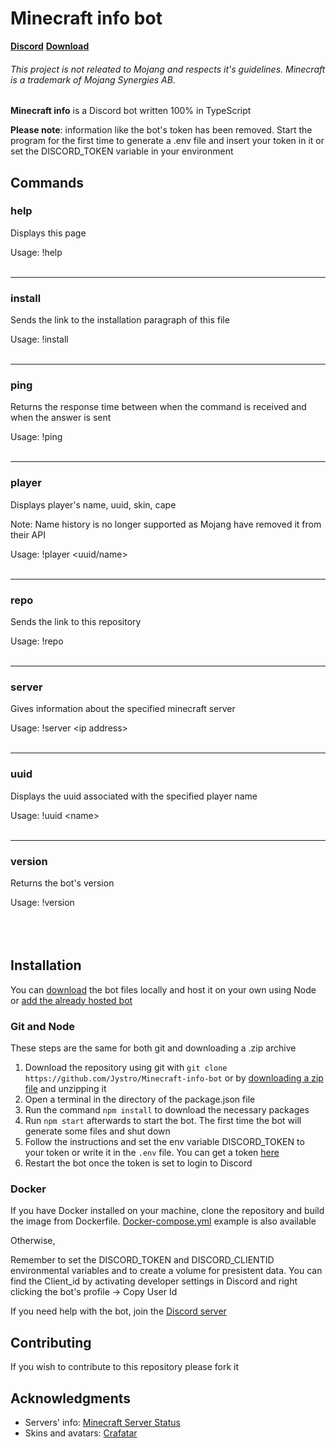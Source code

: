 # Minecraft info bot
**[Discord](https://discord.gg/sBMGYXh)** **[Download](#installation)**

###### This project is not releated  to Mojang and respects it's guidelines. Minecraft is a trademark of Mojang Synergies AB.
**Minecraft info** is a Discord bot written 100% in TypeScript

**Please note**: information like the bot's token has been removed. Start the program for the first time to generate a .env file and insert your token in it or set the DISCORD_TOKEN variable in your environment


## Commands
### **help**
Displays this page

Usage: !help<br><br>
****

### **install**
Sends the link to the installation paragraph of this file

Usage: !install<br><br>
****

### **ping**
Returns the response time between when the command is received and when the answer is sent

Usage: !ping<br><br>
****

### **player**
Displays player's name, uuid, skin, cape

Note: Name history is no longer supported as Mojang have removed it from their API

Usage: !player \<uuid/name><br><br>
****

### **repo**
Sends the link to this repository

Usage: !repo<br><br>
****

### **server**
Gives information about the specified minecraft server

Usage: !server \<ip address><br><br>
****

### **uuid**
Displays the uuid associated with the specified player name

Usage: !uuid \<name><br><br>
****

### **version**
Returns the bot's version

Usage: !version<br><br><br><br>

## Installation
You can [download](https://github.com/Jystro/Minecraft-info-bot/archive/master.zip) the bot files locally and host it on your own using Node or [add the already hosted bot](https://discord.com/api/oauth2/authorize?client_id=728958101499150397&permissions=125952&scope=bot)
### Git and Node
These steps are the same for both git and downloading a .zip archive
1. Download the repository using git with `git clone https://github.com/Jystro/Minecraft-info-bot` or by [downloading a zip file](https://github.com/Jystro/Minecraft-info-bot/archive/master.zip) and unzipping it
2. Open a terminal in the directory of the package.json file
3. Run the command `npm install` to download the necessary packages
4. Run `npm start` afterwards to start the bot. The first time the bot will generate some files and shut down
5. Follow the instructions and set the env variable DISCORD_TOKEN to your token or write it in the `.env` file. You can get a token [here](https://discord.com/developers/applications/)
6. Restart the bot once the token is set to login to Discord


### Docker
If you have Docker installed on your machine, clone the repository and build the image from Dockerfile. [Docker-compose.yml](https://github.com/Jystro/Minecraft-info-bot/blob/v3.0.1/docker-compose.yml) example is also available

Otherwise,

Remember to set the DISCORD_TOKEN and DISCORD_CLIENTID environmental variables and to create a volume for presistent data. You can find the Client_id by activating developer settings in Discord and right clicking the bot's profile -> Copy User Id

If you need help with the bot, join the [Discord server](https://discord.gg/sBMGYXh)

## Contributing
If you wish to contribute to this repository please fork it

## Acknowledgments
* Servers' info: [Minecraft Server Status](https://mcsrvstat.us/)
* Skins and avatars: [Crafatar](https://crafatar.com)